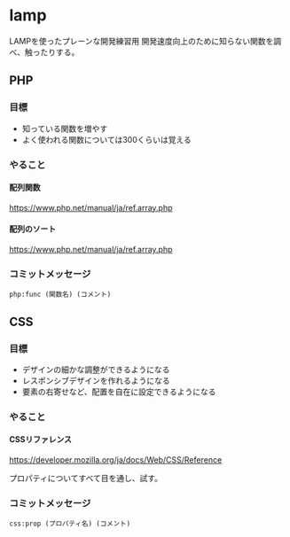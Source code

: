 # lamp
LAMPを使ったプレーンな開発練習用
開発速度向上のために知らない関数を調べ、触ったりする。

## PHP
### 目標
* 知っている関数を増やす
* よく使われる関数については300くらいは覚える

### やること
#### 配列関数
https://www.php.net/manual/ja/ref.array.php

#### 配列のソート
https://www.php.net/manual/ja/ref.array.php

### コミットメッセージ
```
php:func (関数名) (コメント)
```


## CSS
### 目標
* デザインの細かな調整ができるようになる
* レスポンシブデザインを作れるようになる
* 要素の右寄せなど、配置を自在に設定できるようになる
 
### やること
#### CSSリファレンス
https://developer.mozilla.org/ja/docs/Web/CSS/Reference

プロパティについてすべて目を通し、試す。

### コミットメッセージ
```
css:prop (プロパティ名) (コメント)
```